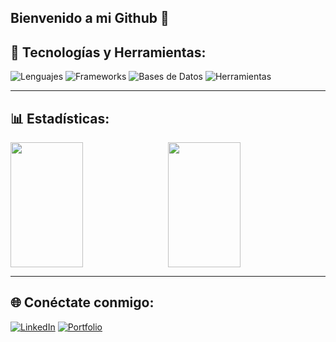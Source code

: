 ## Bienvenido a mi Github 👋

<!--
**VictorPinero21/VictorPinero21** is a ✨ _special_ ✨ repository because its `README.md` (this file) appears on your GitHub profile.

Here are some ideas to get you started:

- 🔭 I’m currently working on ...
- 🌱 I’m currently learning ...
- 👯 I’m looking to collaborate on ...
- 🤔 I’m looking for help with ...
- 💬 Ask me about ...
- 📫 How to reach me: ...
- 😄 Pronouns: ...
- ⚡ Fun fact: ...
-->
## 🚀 Tecnologías y Herramientas:

![Lenguajes](https://skillicons.dev/icons?i=php,js,ts,boostrap5,tailwind,html,css) ![Frameworks](https://skillicons.dev/icons?i=react,nodejs,express,laravel) ![Bases de Datos](https://skillicons.dev/icons?i=mysql,postgres) ![Herramientas](https://skillicons.dev/icons?i=git,vscode,)

---

## 📊 Estadísticas:

<div style="display: flex; gap: 10px;">
  <img src="https://github-readme-stats.vercel.app/api/top-langs/?username=VictorPinero21&layout=compact&theme=radical" width="48%" height="200px"/>
  <img src="https://github-readme-stats.vercel.app/api?username=VictorPinero21&show_icons=true&theme=radical" width="48%" height="200px"/>
</div>

---

## 🌐 Conéctate conmigo:

[![LinkedIn](https://img.shields.io/badge/LinkedIn-0077B5?style=for-the-badge&logo=linkedin&logoColor=white)](victor-pinero-ollero) [![Portfolio](https://img.shields.io/badge/Portfolio-000000?style=for-the-badge&logo=google-chrome&logoColor=white)](TU_PORTFOLIO)
